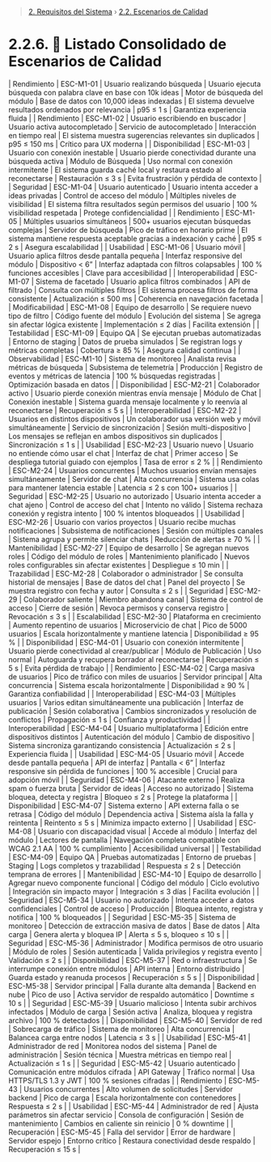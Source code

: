 > [2. Requisitos del Sistema](../2.md) › [2.2. Escenarios de Calidad](2.2.md)

# 2.2.6. 🧩 Listado Consolidado de Escenarios de Calidad


| Rendimiento | ESC-M1-01 | Usuario realizando búsqueda | Usuario ejecuta búsqueda con palabra clave en base con 10k ideas | Motor de búsqueda del módulo | Base de datos con 10,000 ideas indexadas | El sistema devuelve resultados ordenados por relevancia | p95 ≤ 1 s | Garantiza experiencia fluida |
| Rendimiento | ESC-M1-02 | Usuario escribiendo en buscador | Usuario activa autocompletado | Servicio de autocompletado | Interacción en tiempo real | El sistema muestra sugerencias relevantes sin duplicados | p95 ≤ 150 ms | Crítico para UX moderna |
| Disponibilidad | ESC-M1-03 | Usuario con conexión inestable | Usuario pierde conectividad durante una búsqueda activa | Módulo de Búsqueda | Uso normal con conexión intermitente | El sistema guarda caché local y restaura estado al reconectarse | Restauración ≤ 3 s | Evita frustración y pérdida de contexto |
| Seguridad | ESC-M1-04 | Usuario autenticado | Usuario intenta acceder a ideas privadas | Control de acceso del módulo | Múltiples niveles de visibilidad | El sistema filtra resultados según permisos del usuario | 100 % visibilidad respetada | Protege confidencialidad |
| Rendimiento | ESC-M1-05 | Múltiples usuarios simultáneos | 500+ usuarios ejecutan búsquedas complejas | Servidor de búsqueda | Pico de tráfico en horario prime | El sistema mantiene respuesta aceptable gracias a indexación y caché | p95 ≤ 2 s | Asegura escalabilidad |
| Usabilidad | ESC-M1-06 | Usuario móvil | Usuario aplica filtros desde pantalla pequeña | Interfaz responsive del módulo | Dispositivo < 6” | Interfaz adaptada con filtros colapsables | 100 % funciones accesibles | Clave para accesibilidad |
| Interoperabilidad | ESC-M1-07 | Sistema de facetado | Usuario aplica filtros combinados | API de filtrado | Consulta con múltiples filtros | El sistema procesa filtros de forma consistente | Actualización ≤ 500 ms | Coherencia en navegación facetada |
| Modificabilidad | ESC-M1-08 | Equipo de desarrollo | Se requiere nuevo tipo de filtro | Código fuente del módulo | Evolución del sistema | Se agrega sin afectar lógica existente | Implementación ≤ 2 días | Facilita extensión |
| Testabilidad | ESC-M1-09 | Equipo QA | Se ejecutan pruebas automatizadas | Entorno de staging | Datos de prueba simulados | Se registran logs y métricas completas | Cobertura ≥ 85 % | Asegura calidad continua |
| Observabilidad | ESC-M1-10 | Sistema de monitoreo | Analista revisa métricas de búsqueda | Subsistema de telemetría | Producción | Registro de eventos y métricas de latencia | 100 % búsquedas registradas | Optimización basada en datos |
| Disponibilidad | ESC-M2-21 | Colaborador activo | Usuario pierde conexión mientras envía mensaje | Módulo de Chat | Conexión inestable | Sistema guarda mensaje localmente y lo reenvía al reconectarse | Recuperación ≤ 5 s |
| Interoperabilidad | ESC-M2-22 | Usuarios en distintos dispositivos | Un colaborador usa versión web y móvil simultáneamente | Servicio de sincronización | Sesión multi-dispositivo | Los mensajes se reflejan en ambos dispositivos sin duplicados | Sincronización ≤ 1 s |
| Usabilidad | ESC-M2-23 | Usuario nuevo | Usuario no entiende cómo usar el chat | Interfaz de chat | Primer acceso | Se despliega tutorial guiado con ejemplos | Tasa de error ≤ 2 % |
| Rendimiento | ESC-M2-24 | Usuarios concurrentes | Muchos usuarios envían mensajes simultáneamente | Servidor de chat | Alta concurrencia | Sistema usa colas para mantener latencia estable | Latencia ≤ 2 s con 100+ usuarios |
| Seguridad | ESC-M2-25 | Usuario no autorizado | Usuario intenta acceder a chat ajeno | Control de acceso del chat | Intento no válido | Sistema rechaza conexión y registra intento | 100 % intentos bloqueados |
| Usabilidad | ESC-M2-26 | Usuario con varios proyectos | Usuario recibe muchas notificaciones | Subsistema de notificaciones | Sesión con múltiples canales | Sistema agrupa y permite silenciar chats | Reducción de alertas ≥ 70 % |
| Mantenibilidad | ESC-M2-27 | Equipo de desarrollo | Se agregan nuevos roles | Código del módulo de roles | Mantenimiento planificado | Nuevos roles configurables sin afectar existentes | Despliegue ≤ 10 min |
| Trazabilidad | ESC-M2-28 | Colaborador o administrador | Se consulta historial de mensajes | Base de datos del chat | Panel del proyecto | Se muestra registro con fecha y autor | Consulta ≤ 2 s |
| Seguridad | ESC-M2-29 | Colaborador saliente | Miembro abandona canal | Sistema de control de acceso | Cierre de sesión | Revoca permisos y conserva registro | Revocación ≤ 3 s |
| Escalabilidad | ESC-M2-30 | Plataforma en crecimiento | Aumento repentino de usuarios | Microservicio de chat | Pico de 5000 usuarios | Escala horizontalmente y mantiene latencia | Disponibilidad ≥ 95 % |
| Disponibilidad | ESC-M4-01 | Usuario con conexión intermitente | Usuario pierde conectividad al crear/publicar | Módulo de Publicación | Uso normal | Autoguarda y recupera borrador al reconectarse | Recuperación ≤ 5 s | Evita pérdida de trabajo |
| Rendimiento | ESC-M4-02 | Carga masiva de usuarios | Pico de tráfico con miles de usuarios | Servidor principal | Alta concurrencia | Sistema escala horizontalmente | Disponibilidad ≥ 90 % | Garantiza confiabilidad |
| Interoperabilidad | ESC-M4-03 | Múltiples usuarios | Varios editan simultáneamente una publicación | Interfaz de publicación | Sesión colaborativa | Cambios sincronizados y resolución de conflictos | Propagación ≤ 1 s | Confianza y productividad |
| Interoperabilidad | ESC-M4-04 | Usuario multiplataforma | Edición entre dispositivos distintos | Autenticación del módulo | Cambio de dispositivo | Sistema sincroniza garantizando consistencia | Actualización ≤ 2 s | Experiencia fluida |
| Usabilidad | ESC-M4-05 | Usuario móvil | Accede desde pantalla pequeña | API de interfaz | Pantalla < 6” | Interfaz responsive sin pérdida de funciones | 100 % accesible | Crucial para adopción móvil |
| Seguridad | ESC-M4-06 | Atacante externo | Realiza spam o fuerza bruta | Servidor de ideas | Acceso no autorizado | Sistema bloquea, detecta y registra | Bloqueo ≤ 2 s | Protege la plataforma |
| Disponibilidad | ESC-M4-07 | Sistema externo | API externa falla o se retrasa | Código del módulo | Dependencia activa | Sistema aísla la falla y reintenta | Reintento ≤ 5 s | Minimiza impacto externo |
| Usabilidad | ESC-M4-08 | Usuario con discapacidad visual | Accede al módulo | Interfaz del módulo | Lectores de pantalla | Navegación completa compatible con WCAG 2.1 AA | 100 % cumplimiento | Accesibilidad universal |
| Testabilidad | ESC-M4-09 | Equipo QA | Pruebas automatizadas | Entorno de pruebas | Staging | Logs completos y trazabilidad | Respuesta ≤ 2 s | Detección temprana de errores |
| Mantenibilidad | ESC-M4-10 | Equipo de desarrollo | Agregar nuevo componente funcional | Código del módulo | Ciclo evolutivo | Integración sin impacto mayor | Integración ≤ 3 días | Facilita evolución |
| Seguridad | ESC-M5-34 | Usuario no autorizado | Intenta acceder a datos confidenciales | Control de acceso | Producción | Bloquea intento, registra y notifica | 100 % bloqueados |
| Seguridad | ESC-M5-35 | Sistema de monitoreo | Detección de extracción masiva de datos | Base de datos | Alta carga | Genera alerta y bloquea IP | Alerta ≤ 5 s, bloqueo ≤ 10 s |
| Seguridad | ESC-M5-36 | Administrador | Modifica permisos de otro usuario | Módulo de roles | Sesión autenticada | Valida privilegios y registra evento | Validación ≤ 2 s |
| Disponibilidad | ESC-M5-37 | Red o infraestructura | Se interrumpe conexión entre módulos | API interna | Entorno distribuido | Guarda estado y reanuda procesos | Recuperación ≤ 5 s |
| Disponibilidad | ESC-M5-38 | Servidor principal | Falla durante alta demanda | Backend en nube | Pico de uso | Activa servidor de respaldo automático | Downtime ≤ 10 s |
| Seguridad | ESC-M5-39 | Usuario malicioso | Intenta subir archivos infectados | Módulo de carga | Sesión activa | Analiza, bloquea y registra archivo | 100 % detectados |
| Disponibilidad | ESC-M5-40 | Servidor de red | Sobrecarga de tráfico | Sistema de monitoreo | Alta concurrencia | Balancea carga entre nodos | Latencia ≤ 3 s |
| Usabilidad | ESC-M5-41 | Administrador de red | Monitorea nodos del sistema | Panel de administración | Sesión técnica | Muestra métricas en tiempo real | Actualización ≤ 1 s |
| Seguridad | ESC-M5-42 | Usuario autenticado | Comunicación entre módulos cifrada | API Gateway | Tráfico normal | Usa HTTPS/TLS 1.3 y JWT | 100 % sesiones cifradas |
| Rendimiento | ESC-M5-43 | Usuarios concurrentes | Alto volumen de solicitudes | Servidor backend | Pico de carga | Escala horizontalmente con contenedores | Respuesta ≤ 2 s |
| Usabilidad | ESC-M5-44 | Administrador de red | Ajusta parámetros sin afectar servicio | Consola de configuración | Sesión de mantenimiento | Cambios en caliente sin reinicio | 0 % downtime |
| Recuperación | ESC-M5-45 | Falla del servidor | Error de hardware | Servidor espejo | Entorno crítico | Restaura conectividad desde respaldo | Recuperación ≤ 15 s |